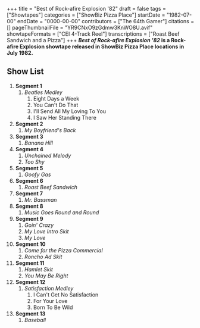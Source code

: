 +++
title = "Best of Rock-afire Explosion '82"
draft = false
tags = ["Showtapes"]
categories = ["ShowBiz Pizza Place"]
startDate = "1982-07-00"
endDate = "0000-00-00"
contributors = ["The 64th Gamer"]
citations = []
pageThumbnailFile = "YR9CNxO9zGdmw3KnWO8U.avif"
showtapeFormats = ["CEI 4-Track Reel"]
transcriptions = ["Roast Beef Sandwich and a Pizza"]
+++
***Best of Rock-afire Explosion '82* is a Rock-afire Explosion showtape released in ShowBiz Pizza Place
locations in July 1982.**

## Show List

1.  **Segment 1**
    1.  *Beatles Medley*
        1.  Eight Days a Week
        2.  You Can't Do That
        3.  I'll Send All My Loving To You
        4.  I Saw Her Standing There
2.  **Segment 2**
    1.  *My Boyfriend's Back*
3.  **Segment 3**
    1.  *Banana Hill*
4.  **Segment 4**
    1.  *Unchained Melody*
    2.  *Too Shy*
5.  **Segment 5**
    1.  *Goofy Gas*
6.  **Segment 6**
    1.  *Roast Beef Sandwich*
7.  **Segment 7**
    1.  *Mr. Bassman*
8.  **Segment 8**
    1.  *Music Goes Round and Round*
9.  **Segment 9**
    1.  *Goin' Crazy*
    2.  *My Love Intro Skit*
    3.  *My Love*
10. **Segment 10**
    1.  *Come for the Pizza Commercial*
    2.  *Roncho Ad Skit*
11. **Segment 11**
    1.  *Hamlet Skit*
    2.  *You May Be Right*
12. **Segment 12**
    1.  *Satisfaction Medley*
        1.  I Can't Get No Satisfaction
        2.  For Your Love
        3.  Born To Be Wild
13. **Segment 13**
    1.  *Baseball*
